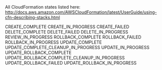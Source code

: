 All CloudFormation states listed here: http://docs.aws.amazon.com/AWSCloudFormation/latest/UserGuide/using-cfn-describing-stacks.html

CREATE_COMPLETE
CREATE_IN_PROGRESS
CREATE_FAILED
DELETE_COMPLETE
DELETE_FAILED
DELETE_IN_PROGRESS
REVIEW_IN_PROGRESS
ROLLBACK_COMPLETE
ROLLBACK_FAILED
ROLLBACK_IN_PROGRESS
UPDATE_COMPLETE
UPDATE_COMPLETE_CLEANUP_IN_PROGRESS
UPDATE_IN_PROGRESS
UPDATE_ROLLBACK_COMPLETE
UPDATE_ROLLBACK_COMPLETE_CLEANUP_IN_PROGRESS
UPDATE_ROLLBACK_FAILED
UPDATE_ROLLBACK_IN_PROGRESS